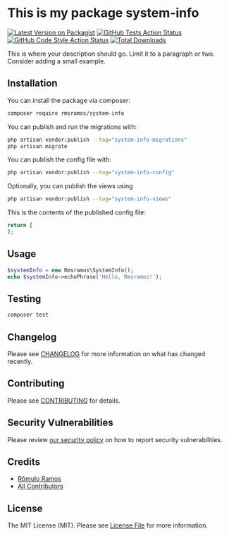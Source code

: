 # This is my package system-info

[![Latest Version on Packagist](https://img.shields.io/packagist/v/rmsramos/system-info.svg?style=flat-square)](https://packagist.org/packages/rmsramos/system-info)
[![GitHub Tests Action Status](https://img.shields.io/github/actions/workflow/status/rmsramos/system-info/run-tests.yml?branch=main&label=tests&style=flat-square)](https://github.com/rmsramos/system-info/actions?query=workflow%3Arun-tests+branch%3Amain)
[![GitHub Code Style Action Status](https://img.shields.io/github/actions/workflow/status/rmsramos/system-info/fix-php-code-styling.yml?branch=main&label=code%20style&style=flat-square)](https://github.com/rmsramos/system-info/actions?query=workflow%3A"Fix+PHP+code+styling"+branch%3Amain)
[![Total Downloads](https://img.shields.io/packagist/dt/rmsramos/system-info.svg?style=flat-square)](https://packagist.org/packages/rmsramos/system-info)



This is where your description should go. Limit it to a paragraph or two. Consider adding a small example.

## Installation

You can install the package via composer:

```bash
composer require rmsramos/system-info
```

You can publish and run the migrations with:

```bash
php artisan vendor:publish --tag="system-info-migrations"
php artisan migrate
```

You can publish the config file with:

```bash
php artisan vendor:publish --tag="system-info-config"
```

Optionally, you can publish the views using

```bash
php artisan vendor:publish --tag="system-info-views"
```

This is the contents of the published config file:

```php
return [
];
```

## Usage

```php
$systemInfo = new Rmsramos\SystemInfo();
echo $systemInfo->echoPhrase('Hello, Rmsramos!');
```

## Testing

```bash
composer test
```

## Changelog

Please see [CHANGELOG](CHANGELOG.md) for more information on what has changed recently.

## Contributing

Please see [CONTRIBUTING](.github/CONTRIBUTING.md) for details.

## Security Vulnerabilities

Please review [our security policy](../../security/policy) on how to report security vulnerabilities.

## Credits

- [Rômulo Ramos](https://github.com/rmsramos)
- [All Contributors](../../contributors)

## License

The MIT License (MIT). Please see [License File](LICENSE.md) for more information.
